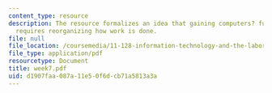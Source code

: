```yaml
---
content_type: resource
description: The resource formalizes an idea that gaining computers? full benefits
  requires reorganizing how work is done.
file: null
file_location: /coursemedia/11-128-information-technology-and-the-labor-market-spring-2005/d1907faa087a11e50f6dcb71a5813a3a_week7.pdf
file_type: application/pdf
resourcetype: Document
title: week7.pdf
uid: d1907faa-087a-11e5-0f6d-cb71a5813a3a
---
```

